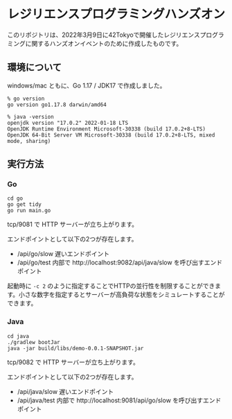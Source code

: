 # レジリエンスプログラミングハンズオン

このリポジトリは、2022年3月9日に42Tokyoで開催したレジリエンスプログラミングに関するハンズオンイベントのために作成したものです。

## 環境について

windows/mac ともに、Go 1.17 / JDK17 で作成しました。

```text
% go version
go version go1.17.8 darwin/amd64
```

```text
% java -version
openjdk version "17.0.2" 2022-01-18 LTS
OpenJDK Runtime Environment Microsoft-30338 (build 17.0.2+8-LTS)
OpenJDK 64-Bit Server VM Microsoft-30338 (build 17.0.2+8-LTS, mixed mode, sharing)
```

## 実行方法

### Go

```
cd go
go get tidy
go run main.go
```

tcp/9081 で HTTP サーバーが立ち上がります。

エンドポイントとして以下の2つが存在します。

- /api/go/slow 遅いエンドポイント
- /api/go/test 内部で http://localhost:9082/api/java/slow を呼び出すエンドポイント

起動時に `-c 2` のように指定することでHTTPの並行性を制限することができます。小さな数字を指定するとサーバーが高負荷な状態をシミュレートすることができます。

### Java

```
cd java
./gradlew bootJar
java -jar build/libs/demo-0.0.1-SNAPSHOT.jar
```

tcp/9082 で HTTP サーバーが立ち上がります。

エンドポイントとして以下の2つが存在します。

- /api/java/slow 遅いエンドポイント
- /api/java/test 内部で http://localhost:9081/api/go/slow を呼び出すエンドポイント
